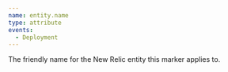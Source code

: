 ```yaml
---
name: entity.name
type: attribute
events:
  - Deployment
---
```


The friendly name for the New Relic entity this marker applies to.
